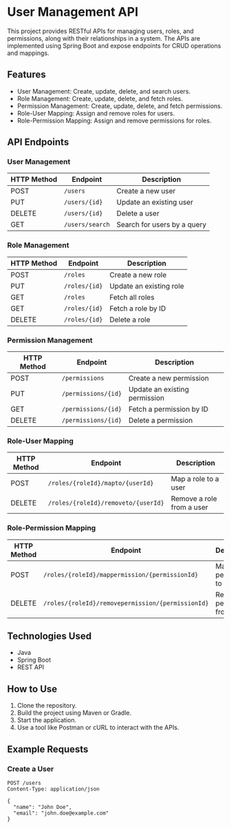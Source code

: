 # User Management API

This project provides RESTful APIs for managing users, roles, and permissions, along with their relationships in a system. The APIs are implemented using Spring Boot and expose endpoints for CRUD operations and mappings.

## Features

- User Management: Create, update, delete, and search users.
- Role Management: Create, update, delete, and fetch roles.
- Permission Management: Create, update, delete, and fetch permissions.
- Role-User Mapping: Assign and remove roles for users.
- Role-Permission Mapping: Assign and remove permissions for roles.

## API Endpoints

### User Management

| HTTP Method | Endpoint          | Description                      |
|-------------|-------------------|----------------------------------|
| POST        | `/users`          | Create a new user                |
| PUT         | `/users/{id}`     | Update an existing user          |
| DELETE      | `/users/{id}`     | Delete a user                    |
| GET         | `/users/search`   | Search for users by a query      |

### Role Management

| HTTP Method | Endpoint          | Description                      |
|-------------|-------------------|----------------------------------|
| POST        | `/roles`          | Create a new role                |
| PUT         | `/roles/{id}`     | Update an existing role          |
| GET         | `/roles`          | Fetch all roles                  |
| GET         | `/roles/{id}`     | Fetch a role by ID               |
| DELETE      | `/roles/{id}`     | Delete a role                    |

### Permission Management

| HTTP Method | Endpoint                  | Description                      |
|-------------|---------------------------|----------------------------------|
| POST        | `/permissions`            | Create a new permission          |
| PUT         | `/permissions/{id}`       | Update an existing permission    |
| GET         | `/permissions/{id}`       | Fetch a permission by ID         |
| DELETE      | `/permissions/{id}`       | Delete a permission              |

### Role-User Mapping

| HTTP Method | Endpoint                          | Description                      |
|-------------|-----------------------------------|----------------------------------|
| POST        | `/roles/{roleId}/mapto/{userId}`  | Map a role to a user             |
| DELETE      | `/roles/{roleId}/removeto/{userId}` | Remove a role from a user       |

### Role-Permission Mapping

| HTTP Method | Endpoint                                     | Description                      |
|-------------|----------------------------------------------|----------------------------------|
| POST        | `/roles/{roleId}/mappermission/{permissionId}` | Map a permission to a role      |
| DELETE      | `/roles/{roleId}/removepermission/{permissionId}` | Remove a permission from a role |

## Technologies Used

- Java
- Spring Boot
- REST API

## How to Use

1. Clone the repository.
2. Build the project using Maven or Gradle.
3. Start the application.
4. Use a tool like Postman or cURL to interact with the APIs.

## Example Requests

### Create a User
```http
POST /users
Content-Type: application/json

{
  "name": "John Doe",
  "email": "john.doe@example.com"
}
